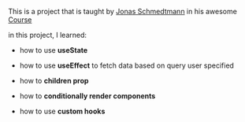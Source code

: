This is a project that is taught by [Jonas Schmedtmann](https://github.com/jonasschmedtmann) in his awesome [Course](https://www.udemy.com/course/the-ultimate-react-course/?couponCode=ST13MT40224)

in this project, I learned:

- how to use **useState**

- how to use **useEffect** to fetch data based on query user specified

- how to **children prop**

- how to **conditionally render components**

- how to use **custom hooks**

